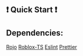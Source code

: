 ## :exclamation: Quick Start :exclamation:

## Dependencies:
[Rojo](https://rojo.space/)
[Roblox-TS](https://roblox-ts.com/)
[Eslint](https://eslint.org/)
[Prettier](https://prettier.io/)
